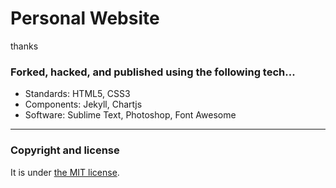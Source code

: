 # Personal Website
thanks
### Forked, hacked, and published using the following tech...

* Standards: HTML5, CSS3
* Components: Jekyll, Chartjs
* Software: Sublime Text, Photoshop, Font Awesome

---

### Copyright and license

It is under [the MIT license](/LICENSE).
